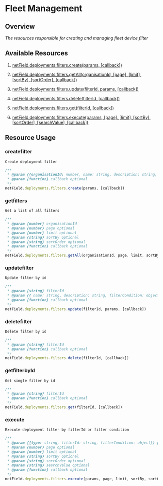 # Fleet Management

## Overview

*The resources responsible for creating and managing fleet device filter*

## Available Resources

1. [netField.deployments.filters.create(params, [callback])](#createfilter)

2. [netField.deployments.filters.getAll(organisationId, [page], [limit], [sortBy], [sortOrder], [callback])](#getfilters)

3. [netField.deployments.filters.update(filterId, params, [callback])](#updatefilter)

4. [netField.deployments.filters.delete(filterId, [callback])](#deletefilter)

5. [netField.deployments.filters.get(filterId, [callback])](#getfilterbyId)

6. [netField.deployments.filters.execute(params, [page], [limit], [sortBy], [sortOrder], [searchValue], [callback])](#execute)

## Resource Usage

### createfilter

    Create deployment filter

``` javascript
/** 
 * @param {{organisationId: number, name: string, description: string, filterCondition: object}} params
 * @param {function} callback optional
 */
netField.deployments.filters.create(params, [callback])
```

### getfilters

    Get a list of all filters

``` javascript
/**
 * @param {number} organisationId
 * @param {number} page optional
 * @param {number} limit optional
 * @param {string} sortBy optional
 * @param {string} sortOrder optional
 * @param {function} callback optional
 */
netField.deployments.filters.getAll(organisationId, page, limit, sortBy, sortOrder, [callback])
```

### updatefilter

    Update filter by id

``` javascript
/**
 * @param {string} filterId
 * @param {{ name: string, description: string, filterCondition: object}} params
 * @param {function} callback optional
 */
netField.deployments.filters.update(filterId, params, [callback])
```

### deletefilter

    Delete filter by id

``` javascript
/**
 * @param {string} filterId
 * @param {function} callback optional
 */
netField.deployments.filters.delete(filterId, [callback])
```

### getfilterbyId

    Get single filter by id

``` javascript
/**
 * @param {string} filterId
 * @param {function} callback optional
 */
netField.deployments.filters.get(filterId, [callback])
```

### execute
   
    Execute deployment filter by filterId or filter condition 

``` javascript
/**
 * @param {{type: string, filterId: string, filterCondition: object}} params
 * @param {number} page optional
 * @param {number} limit optional
 * @param {string} sortBy optional
 * @param {string} sortOrder optional
 * @param {string} searchValue optional
 * @param {function} callback optional
 */
netField.deployments.filters.execute(params, page, limit, sortBy, sortOrder, searchValue, callback)
```
